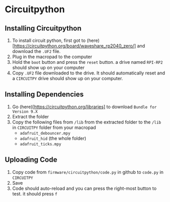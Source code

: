 # Circuitpython
## Installing Circuitpython
1. To install circuit python, first got to (here)[https://circuitpython.org/board/waveshare_rp2040_zero/] and download the `.UF2` file.
2. Plug in the macropad to the computer
3. Hold the `boot` button and press the `reset` button. a drive named `RPI-RP2` should show up on your computer
4. Copy `.UF2` file downloaded to the drive. It should automatically reset and a `CIRCUITPY` drive should show up on your computer.

## Installing Dependencies
1. Go (here)[https://circuitpython.org/libraries] to download `Bundle for Version 9.X`
2. Extract the folder
3. Copy the following files from `/lib` from the extracted folder to the `/lib` in `CIRCUITPY` folder from your macropad
    - `adafruit_debouncer.mpy`
    - `adafruit_hid` (the whole folder)
    - `adafruit_ticks.mpy`


## Uploading Code
1. Copy code from `firmware/circuitpython/code.py` in github to `code.py` in `CIRCUITPY`
2. Save
3. Code should auto-reload and you can press the right-most button to test. it should press `f`

